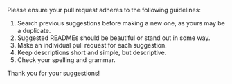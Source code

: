 Please ensure your pull request adheres to the following guidelines:

1. Search previous suggestions before making a new one, as yours may be a duplicate.
2. Suggested READMEs should be beautiful or stand out in some way.
3. Make an individual pull request for each suggestion.
4. Keep descriptions short and simple, but descriptive.
5. Check your spelling and grammar.

Thank you for your suggestions!

